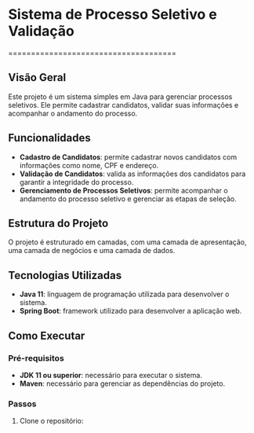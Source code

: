 # Sistema de Processo Seletivo e Validação
=====================================

## Visão Geral

Este projeto é um sistema simples em Java para gerenciar processos seletivos. Ele permite cadastrar candidatos, validar suas informações e acompanhar o andamento do processo.

## Funcionalidades

* **Cadastro de Candidatos**: permite cadastrar novos candidatos com informações como nome, CPF e endereço.
* **Validação de Candidatos**: valida as informações dos candidatos para garantir a integridade do processo.
* **Gerenciamento de Processos Seletivos**: permite acompanhar o andamento do processo seletivo e gerenciar as etapas de seleção.

## Estrutura do Projeto

O projeto é estruturado em camadas, com uma camada de apresentação, uma camada de negócios e uma camada de dados.

## Tecnologias Utilizadas

* **Java 11**: linguagem de programação utilizada para desenvolver o sistema.
* **Spring Boot**: framework utilizado para desenvolver a aplicação web.

## Como Executar

### Pré-requisitos

* **JDK 11 ou superior**: necessário para executar o sistema.
* **Maven**: necessário para gerenciar as dependências do projeto.

### Passos

1. Clone o repositório:
